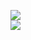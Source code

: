 [![](https://img.shields.io/badge/Made%20With-Github%20Spray-lightgrey.svg?style=for-the-badge&logo=github)](https://github.com/Annihil/github-spray#8824)  
[![](https://i.imgur.com/2DrTn0Z.gif)](https://github.com/Annihil/github-spray)